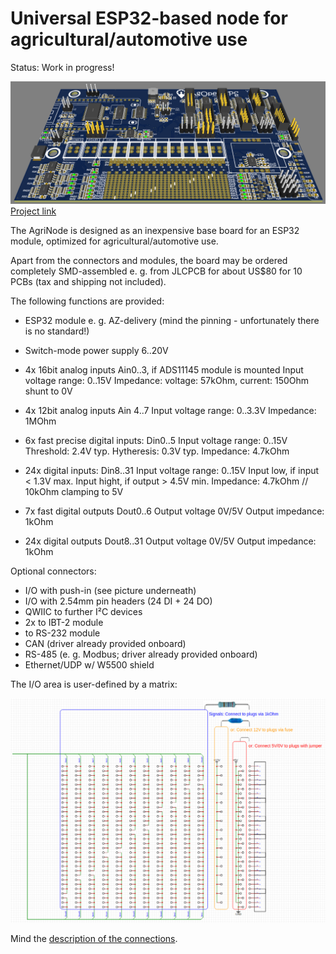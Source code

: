 # Universal ESP32-based node for agricultural/automotive use  
Status: Work in progress!

![pic](3D.png?raw=true)
[Project link](https://oshwlab.com/GoRoNb/generic_agri_node)

The AgriNode is designed as an inexpensive base board for an ESP32 module, optimized for agricultural/automotive use.

Apart from the connectors and modules, the board may be ordered completely SMD-assembled e. g. from JLCPCB for about US$80 for 10 PCBs (tax and shipping not included).

The following functions are provided:

- ESP32 module e. g. AZ-delivery (mind the pinning - unfortunately there is no standard!)

- Switch-mode power supply 6..20V

- 4x 16bit analog inputs Ain0..3, if ADS11145 module is mounted
   Input voltage range: 0..15V
   Impedance: voltage: 57kOhm, current: 150Ohm shunt to 0V

- 4x 12bit analog inputs Ain 4..7
   Input voltage range: 0..3.3V
   Impedance: 1MOhm

- 6x fast precise digital inputs: Din0..5 
    Input voltage range: 0..15V
    Threshold: 2.4V typ.
    Hytheresis: 0.3V typ.
    Impedance: 4.7kOhm

- 24x digital inputs: Din8..31 
    Input voltage range: 0..15V
    Input low, if input < 1.3V max.
    Input hight, if output > 4.5V min.
    Impedance: 4.7kOhm // 10kOhm clamping to 5V

- 7x fast digital outputs Dout0..6
    Output voltage 0V/5V
    Output impedance: 1kOhm

- 24x digital outputs Dout8..31
    Output voltage 0V/5V
    Output impedance: 1kOhm

Optional connectors:
- I/O with push-in (see picture underneath)
- I/O with 2.54mm pin headers (24 DI + 24 DO)
- QWIIC to further I²C devices
- 2x to IBT-2 module
- to RS-232 module
- CAN (driver already provided onboard)
- RS-485 (e. g. Modbus; driver already provided onboard)
- Ethernet/UDP w/ W5500 shield

The I/O area is user-defined by a matrix:

![pic](documentation/routing_area.png?raw=true)

Mind the [description of the connections](documentation/Schematic_Drawings_Node.pdf).

